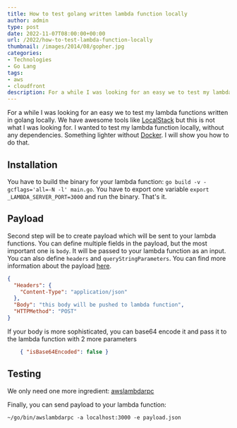```yaml
---
title: How to test golang written lambda function locally
author: admin
type: post
date: 2022-11-07T08:00:00+00:00
url: /2022/how-to-test-lambda-function-locally
thumbnail: /images/2014/08/gopher.jpg
categories:
- Technologies
- Go Lang
tags:
- aws
- cloudfront
description: For a while I was looking for an easy we to test my lambda functions written in golang locally. We have awesome tools like LocalStack but this is not what I was looking for. I wanted to test my lambda function locally, without any dependencies. Something lighter without Docker. I will show you how to do that.
---
```

For a while I was looking for an easy we to test my lambda functions written in golang locally. We have awesome tools like [LocalStack](https://localstack.cloud/) but this is not what I was looking for. I wanted to test my lambda function locally, without any dependencies. Something lighter without [Docker](https://www.docker.com/). I will show you how to do that.

<!--more-->

## Installation

You have to build the binary for your lambda function: `go build -v -gcflags='all=-N -l' main.go`. You have to export one variable `export _LAMBDA_SERVER_PORT=3000` and run the binary. That's it.

## Payload
Second step will be to create payload which will be sent to your lambda functions. You can define multiple fields in the payload, but the most important one is `body`. It will be passed to your lambda function as an input. You can also define `headers` and `queryStringParameters`. You can find more information about the payload [here](https://docs.aws.amazon.com/apigateway/latest/developerguide/set-up-lambda-proxy-integrations.html#api-gateway-simple-proxy-for-lambda-input-format).

```JSON
{
  "Headers": {
    "Content-Type": "application/json"
  },
  "Body": "this body will be pushed to lambda function",
  "HTTPMethod": "POST"
}
```

If your body is more sophisticated, you can base64 encode it and pass it to the lambda function with 2 more parameters
```JSON 
    { "isBase64Encoded": false } 
```

## Testing

We only need one more ingredient: [awslambdarpc](https://github.com/blmayer/awslambdarpc)

Finally, you can send payload to your lambda function:

`~/go/bin/awslambdarpc -a localhost:3000 -e payload.json`
